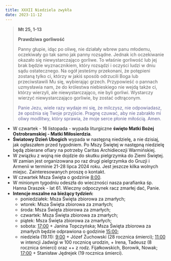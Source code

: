 ```yaml
---
title: XXXII Niedziela zwykła
date: 2023-11-12
---
```


> **Mt 25, 1-13**
>
> **Prawdziwa gorliwość**
>
> Panny głupie, idąc po oliwę, nie działały wbrew panu młodemu, oczekiwały go tak samo jak panny rozsądne. Jednak ich oczekiwanie okazało się niewystarczająco gorliwe. To właśnie gorliwość lub jej brak będzie wyznacznikiem, który rozsądzi i oczyści ludzi w dniu sądu ostatecznego. Na ogół jesteśmy przekonani, że potępieni zostaną tylko ci, którzy w jakiś sposób odrzucili Boga lub przeciwstawili Mu się, wybierając grzech. Przypowieść o pannach uzmysławia nam, że do królestwa niebieskiego nie wejdą także ci, którzy wierzyli, ale niewystarczająco, nie byli gorliwi. Wystarczy wierzyć niewystarczająco gorliwie, by zostać odtrąconym.
>
> <span style="color: #666699;">Panie Jezu, wiele razy wydaje mi się, że milczysz, nie odpowiadasz, że opoźnia się Twoje przyjście. Pragnę czuwać, aby nie zabrakło mi oliwy modlitwy, który sprawia, że moje serce płonie miłością. Amen.
> &nbsp;

- W czwartek - 16 listopada - wypada liturgiczne **święto Matki Bożej Ostrobramskiej - Matki Miłosierdzia**.
- **Światowy Dzień Ubogich** wypada w następną niedzielę, a nie dzisiaj, jak ogłaszałem przed tygodniem. Po Mszy Świętej w następną niedzielę będą zbierane ofiary na potrzeby Caritas Archidiecezji Warmińskiej.
- W związku z wojną nie dojdzie do skutku pielgrzymka do Ziemi Świętej. W zamian jest organizowana po raz drugi pielgrzymka do Gruzji i Armenii w terminie 21-28 lipca 2024 roku. Jest jeszcze kilka wolnych miejsc. Zainteresowanych proszę o kontakt.
- W czwartek Msza Święta o godzinie <u>8:00</u>.
- W minionym tygodniu odeszła do wieczności nasza parafianka śp. Hanna Draszek - lat 61. Wieczny odpoczynek racz zmarłej dać, Panie.
- **Intencje mszalne na bieżący tydzień:**
  - poniedziałek: Msza Święta zbiorowa za zmarłych;
  - wtorek: Msza Święta zbiorowa za zmarłych;
  - środa: Msza Święta zbiorowa za zmarłych;
  - czwartek: Msza Święta zbiorowa za zmarłych;
  - piątek: Msza Święta zbiorowa za zmarłych;
  - sobota: <u>17:00</u> + Janina Topczyńska; Msza Święta zbiorowa za zmarłych będzie odprawiona o godzinie <u>15:00</u>;
  - niedziela (19.11): <u>9:00</u> + Józef Żuchowski (28 rocznica śmierci); <u>11:00</u> w intencji Jadwigi w 100 rocznicę urodzin, + Irena, Tadeusz (8 rocznica śmierci) oraz ++ z rodz. Fijałkowskich, Borowik, Nowak; <u>17:00</u> + Stanisław Jędrejek (19 rocznica śmierci).





